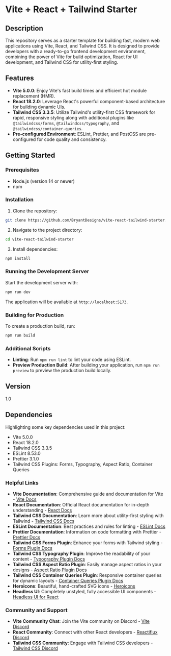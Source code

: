 # Vite + React + Tailwind Starter

## Description

This repository serves as a starter template for building fast, modern web applications using Vite, React, and Tailwind CSS. It is designed to provide developers with a ready-to-go frontend development environment, combining the power of Vite for build optimization, React for UI development, and Tailwind CSS for utility-first styling.

## Features

- **Vite 5.0.0**: Enjoy Vite's fast build times and efficient hot module replacement (HMR).
- **React 18.2.0**: Leverage React's powerful component-based architecture for building dynamic UIs.
- **Tailwind CSS 3.3.5**: Utilize Tailwind's utility-first CSS framework for rapid, responsive styling along with additional plugins like `@tailwindcss/forms`, `@tailwindcss/typography`, and `@tailwindcss/container-queries`.
- **Pre-configured Environment**: ESLint, Prettier, and PostCSS are pre-configured for code quality and consistency.


## Getting Started

### Prerequisites

- Node.js (version 14 or newer)
- npm

### Installation

1. Clone the repository:
```bash
git clone https://github.com/BryantDesigns/vite-react-tailwind-starter.git
```
2. Navigate to the project directory:
```bash
cd vite-react-tailwind-starter
```
3. Install dependencies:
```bash
npm install
```


### Running the Development Server

Start the development server with:
```bash
npm run dev
```


The application will be available at `http://localhost:5173`.

### Building for Production

To create a production build, run:
```bash
npm run build
```

### Additional Scripts

- **Linting**: Run `npm run lint` to lint your code using ESLint.
- **Preview Production Build**: After building your application, run `npm run preview` to preview the production build locally.

## Version

1.0

## Dependencies

Highlighting some key dependencies used in this project:
- Vite 5.0.0
- React 18.2.0
- Tailwind CSS 3.3.5
- ESLint 8.53.0
- Prettier 3.1.0
- Tailwind CSS Plugins: Forms, Typography, Aspect Ratio, Container Queries

### Helpful Links

- **Vite Documentation**: Comprehensive guide and documentation for Vite - [Vite Docs](https://vitejs.dev/guide/)
- **React Documentation**: Official React documentation for in-depth understanding - [React Docs](https://react.dev/learn)
- **Tailwind CSS Documentation**: Learn more about utility-first styling with Tailwind - [Tailwind CSS Docs](https://tailwindcss.com/docs)
- **ESLint Documentation**: Best practices and rules for linting - [ESLint Docs](https://eslint.org/docs/user-guide/getting-started)
- **Prettier Documentation**: Information on code formatting with Prettier - [Prettier Docs](https://prettier.io/docs/en/index.html)
- **Tailwind CSS Forms Plugin**: Enhance your forms with Tailwind styling - [Forms Plugin Docs](https://github.com/tailwindlabs/tailwindcss-forms)
- **Tailwind CSS Typography Plugin**: Improve the readability of your content - [Typography Plugin Docs](https://github.com/tailwindlabs/tailwindcss-typography)
- **Tailwind CSS Aspect Ratio Plugin**: Easily manage aspect ratios in your designs - [Aspect Ratio Plugin Docs](https://github.com/tailwindlabs/tailwindcss-aspect-ratio)
- **Tailwind CSS Container Queries Plugin**: Responsive container queries for dynamic layouts - [Container Queries Plugin Docs](https://github.com/tailwindlabs/tailwindcss-container-queries)
- **Heroicons**: Beautiful, hand-crafted SVG icons - [Heroicons](https://heroicons.com/)
- **Headless UI**: Completely unstyled, fully accessible UI components - [Headless UI for React](https://headlessui.com/react/menu)


### Community and Support

- **Vite Community Chat**: Join the Vite community on Discord - [Vite Discord](https://chat.vitejs.dev/)
- **React Community**: Connect with other React developers - [Reactiflux Discord](https://www.reactiflux.com/)
- **Tailwind CSS Community**: Engage with Tailwind CSS developers - [Tailwind CSS Discord](https://discord.gg/tailwind)

